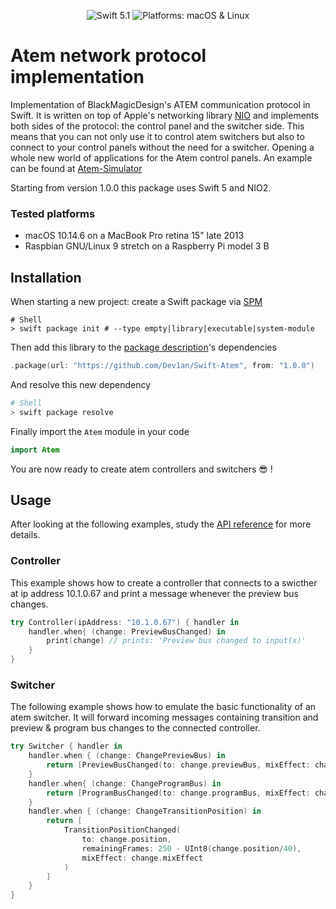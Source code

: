 <p align="center">
    <img src="https://img.shields.io/badge/swift-5.1-orange.svg" alt="Swift 5.1">
    <img src="https://img.shields.io/badge/Platform-macOS%20%7C%20Linux-brightgreen.svg" alt="Platforms: macOS & Linux">
</p>

# Atem network protocol implementation

Implementation of BlackMagicDesign's ATEM communication protocol in Swift. It is written on top of Apple's  networking library [NIO](https://github.com/apple/swift-nio) and implements both sides of the protocol: the control panel and the switcher side. This means that you can not only use it to control atem switchers but also to connect to your control panels without the need for a switcher. Opening a whole new world of applications for the Atem control panels. An example can be found at [Atem-Simulator](https://github.com/Dev1an/Atem-Simulator)

Starting from version 1.0.0 this package uses Swift 5 and NIO2.

### Tested platforms

- macOS 10.14.6 on a MacBook Pro retina 15" late 2013
- Raspbian GNU/Linux 9 stretch on a Raspberry Pi model 3 B

## Installation

When starting a new project: create a Swift package via [SPM](https://swift.org/package-manager/)

```shell
# Shell
> swift package init # --type empty|library|executable|system-module
```

Then add this library to the [package description](https://github.com/apple/swift-package-manager/blob/master/Documentation/PackageDescriptionV4.md#dependencies)'s dependencies

```swift
.package(url: "https://github.com/Dev1an/Swift-Atem", from: "1.0.0")
```

And resolve this new dependency

```sh
# Shell
> swift package resolve
```

Finally import the `Atem` module in your code

```swift
import Atem
```

You are now ready to create atem controllers and switchers 😎 !

## Usage

After looking at the following examples, study the [API reference](https://dev1an.github.io/Swift-Atem/) for more details.

### Controller

This example shows how to create a controller that connects to a swicther at ip address 10.1.0.67 and print a message whenever the preview bus changes.

```swift
try Controller(ipAddress: "10.1.0.67") { handler in
    handler.when{ (change: PreviewBusChanged) in
        print(change) // prints: 'Preview bus changed to input(x)'
    }
}
```

### Switcher

The following example shows how to emulate the basic functionality of an atem switcher. It will forward incoming messages containing transition and preview & program bus changes to the connected controller.

```swift
try Switcher { handler in
    handler.when { (change: ChangePreviewBus) in
        return [PreviewBusChanged(to: change.previewBus, mixEffect: change.mixEffect)]
    }
    handler.when{ (change: ChangeProgramBus) in
        return [ProgramBusChanged(to: change.programBus, mixEffect: change.mixEffect)]
    }
    handler.when { (change: ChangeTransitionPosition) in
        return [
            TransitionPositionChanged(
                to: change.position,
                remainingFrames: 250 - UInt8(change.position/40),
                mixEffect: change.mixEffect
            )
        ]
    }
}
```

